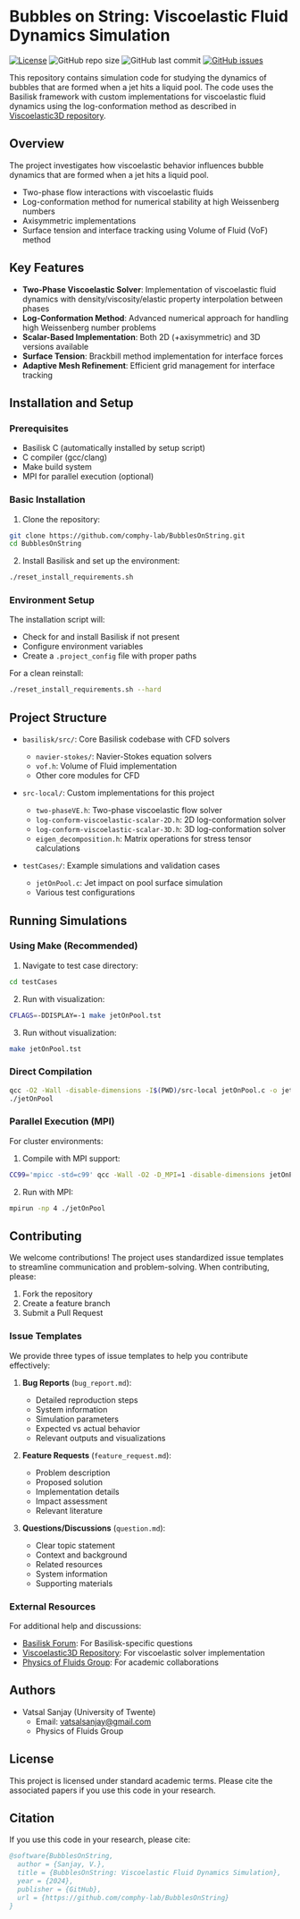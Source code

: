 # Bubbles on String: Viscoelastic Fluid Dynamics Simulation

[![License](https://img.shields.io/github/license/comphy-lab/BubblesOnString?style=flat)](LICENSE)
![GitHub repo size](https://img.shields.io/github/repo-size/comphy-lab/BubblesOnString)
![GitHub last commit](https://img.shields.io/github/last-commit/comphy-lab/BubblesOnString)
[![GitHub issues](https://img.shields.io/github/issues/comphy-lab/BubblesOnString)](https://github.com/comphy-lab/BubblesOnString/issues)

This repository contains simulation code for studying the dynamics of bubbles that are formed when a jet hits a liquid pool. The code uses the Basilisk framework with custom implementations for viscoelastic fluid dynamics using the log-conformation method as described in [Viscoelastic3D repository](https://github.com/comphy-lab/Viscoelastic3D).

## Overview

The project investigates how viscoelastic behavior influences bubble dynamics that are formed when a jet hits a liquid pool.
- Two-phase flow interactions with viscoelastic fluids
- Log-conformation method for numerical stability at high Weissenberg numbers
- Axisymmetric implementations
- Surface tension and interface tracking using Volume of Fluid (VoF) method

## Key Features

- **Two-Phase Viscoelastic Solver**: Implementation of viscoelastic fluid dynamics with density/viscosity/elastic property interpolation between phases
- **Log-Conformation Method**: Advanced numerical approach for handling high Weissenberg number problems
- **Scalar-Based Implementation**: Both 2D (+axisymmetric) and 3D versions available
- **Surface Tension**: Brackbill method implementation for interface forces
- **Adaptive Mesh Refinement**: Efficient grid management for interface tracking

## Installation and Setup

### Prerequisites
- Basilisk C (automatically installed by setup script)
- C compiler (gcc/clang)
- Make build system
- MPI for parallel execution (optional)

### Basic Installation

1. Clone the repository:
```bash
git clone https://github.com/comphy-lab/BubblesOnString.git
cd BubblesOnString
```

2. Install Basilisk and set up the environment:
```bash
./reset_install_requirements.sh
```

### Environment Setup

The installation script will:
- Check for and install Basilisk if not present
- Configure environment variables
- Create a `.project_config` file with proper paths

For a clean reinstall:
```bash
./reset_install_requirements.sh --hard
```

## Project Structure

- `basilisk/src/`: Core Basilisk codebase with CFD solvers
  - `navier-stokes/`: Navier-Stokes equation solvers
  - `vof.h`: Volume of Fluid implementation
  - Other core modules for CFD

- `src-local/`: Custom implementations for this project
  - `two-phaseVE.h`: Two-phase viscoelastic flow solver
  - `log-conform-viscoelastic-scalar-2D.h`: 2D log-conformation solver
  - `log-conform-viscoelastic-scalar-3D.h`: 3D log-conformation solver
  - `eigen_decomposition.h`: Matrix operations for stress tensor calculations

- `testCases/`: Example simulations and validation cases
  - `jetOnPool.c`: Jet impact on pool surface simulation
  - Various test configurations

## Running Simulations

### Using Make (Recommended)

1. Navigate to test case directory:
```bash
cd testCases
```

2. Run with visualization:
```bash
CFLAGS=-DDISPLAY=-1 make jetOnPool.tst
```

3. Run without visualization:
```bash
make jetOnPool.tst
```

### Direct Compilation

```bash
qcc -O2 -Wall -disable-dimensions -I$(PWD)/src-local jetOnPool.c -o jetOnPool -lm
./jetOnPool
```

### Parallel Execution (MPI)

For cluster environments:

1. Compile with MPI support:
```bash
CC99='mpicc -std=c99' qcc -Wall -O2 -D_MPI=1 -disable-dimensions jetOnPool.c -o jetOnPool -lm
```

2. Run with MPI:
```bash
mpirun -np 4 ./jetOnPool
```

## Contributing

We welcome contributions! The project uses standardized issue templates to streamline communication and problem-solving. When contributing, please:

1. Fork the repository
2. Create a feature branch
3. Submit a Pull Request

### Issue Templates

We provide three types of issue templates to help you contribute effectively:

1. **Bug Reports** (`bug_report.md`):
   - Detailed reproduction steps
   - System information
   - Simulation parameters
   - Expected vs actual behavior
   - Relevant outputs and visualizations

2. **Feature Requests** (`feature_request.md`):
   - Problem description
   - Proposed solution
   - Implementation details
   - Impact assessment
   - Relevant literature

3. **Questions/Discussions** (`question.md`):
   - Clear topic statement
   - Context and background
   - Related resources
   - System information
   - Supporting materials

### External Resources

For additional help and discussions:
- [Basilisk Forum](http://groups.google.com/d/forum/basilisk-fr): For Basilisk-specific questions
- [Viscoelastic3D Repository](https://github.com/comphy-lab/Viscoelastic3D): For viscoelastic solver implementation
- [Physics of Fluids Group](https://pof.tnw.utwente.nl/): For academic collaborations

## Authors

- Vatsal Sanjay (University of Twente)
  - Email: vatsalsanjay@gmail.com
  - Physics of Fluids Group

## License

This project is licensed under standard academic terms. Please cite the associated papers if you use this code in your research.

## Citation

If you use this code in your research, please cite:

```bibtex
@software{BubblesOnString,
  author = {Sanjay, V.},
  title = {BubblesOnString: Viscoelastic Fluid Dynamics Simulation},
  year = {2024},
  publisher = {GitHub},
  url = {https://github.com/comphy-lab/BubblesOnString}
}
```

